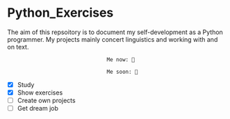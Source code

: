 # Python_Exercises 

The aim of this repsoitory is to document my self-development as a Python programmer. 
My projects mainly concert linguistics  and working with and on text. 

                                    Me now: 🌱

                                    Me soon: 🌳 

- [x] Study
- [x] Show exercises
- [ ] Create own projects
- [ ] Get dream job
